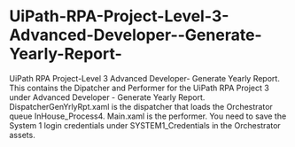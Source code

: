 # UiPath-RPA-Project-Level-3-Advanced-Developer--Generate-Yearly-Report-
UiPath RPA Project-Level 3 Advanced Developer- Generate Yearly Report.
This contains the Dipatcher and Performer for the UiPath RPA Project 3 under Advanced Developer - Generate Yearly Report.
DispatcherGenYrlyRpt.xaml is the dispatcher that loads the Orchestrator queue InHouse_Process4.
Main.xaml is the performer.
You need to save the System 1 login credentials under SYSTEM1_Credentials in the Orchestrator assets.
